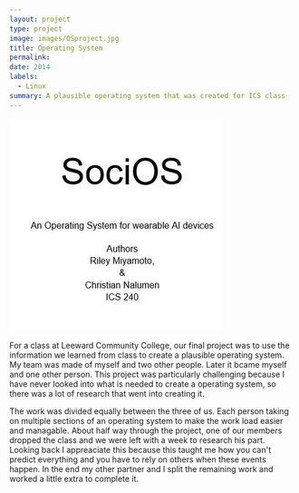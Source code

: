 ```yaml
---
layout: project
type: project
image: images/OSproject.jpg
title: Operating System
permalink: 
date: 2014
labels:
  - Linux
summary: A plausible operating system that was created for ICS class
---
```

<img class = "ui  circular image" src = "../images/OSproject.jpg">

For a class at Leeward Community College, our final project was to use the information we learned from class to create a plausible operating system. My team was made of myself and two other people. Later it bcame myself and one other person. This project was particularly challenging because I have never looked into what is needed to create a operating system, so there was a lot of research that went into creating it.

The work was divided equally between the three of us. Each person taking on multiple sections of an operating system to make the work load easier and managable. About half way through the project, one of our members dropped the class and we were left with a week to research his part. Looking back I appreaciate this because this taught me how you can't predict everything and you have to rely on others when these events happen. In the end my other partner and I split the remaining work and worked a little extra to complete it.

